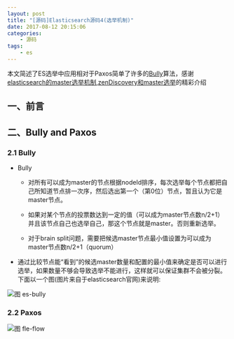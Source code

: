 ```yaml
---
layout: post
title: "[源码]Elasticsearch源码4(选举机制)"
date: 2017-08-12 20:15:06 
categories: 
    - 源码
tags:
    - es
---
```


本文简述了ES选举中应用相对于Paxos简单了许多的[Bully](https://en.wikipedia.org/wiki/Bully_algorithm)算法，感谢[elasticsearch的master选举机制](http://www.cnblogs.com/zziawanblog/p/6577383.html),[zenDiscovery和master选举](http://www.cnblogs.com/zziawanblog/p/6583107.html)的精彩介绍

<!--more-->

## 一、前言

## 二、Bully and Paxos

### 2.1 Bully

- Bully 

  + 对所有可以成为master的节点根据nodeId排序，每次选举每个节点都把自己所知道节点排一次序，然后选出第一个（第0位）节点，暂且认为它是master节点。
  
  + 如果对某个节点的投票数达到一定的值（可以成为master节点数n/2+1）并且该节点自己也选举自己，那这个节点就是master。否则重新选举。
  
  + 对于brain split问题，需要把候选master节点最小值设置为可以成为master节点数n/2+1（quorum）


- 通过比较节点能“看到”的候选master数量和配置的最小值来确定是否可以进行选举，如果数量不够会导致选举不能进行，这样就可以保证集群不会被分裂。下面以一个图(图片来自于elasticsearch官网)来说明:

![图 es-bully](https://psiitoy.github.io/img/blog/essourcecode/es-bully.jpg)

### 2.2 Paxos

![图 fle-flow](https://psiitoy.github.io/img/blog/essourcecode/fle-flow.png)


